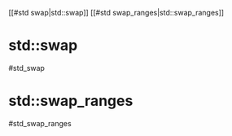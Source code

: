 
[[#std swap|std::swap]]
[[#std swap_ranges|std::swap_ranges]]

# std::swap
#std_swap



# std::swap_ranges
#std_swap_ranges



